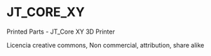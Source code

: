 JT_CORE_XY
==========

Printed Parts - JT_Core XY 3D Printer

Licencia creative commons, Non commercial, attribution, share alike

